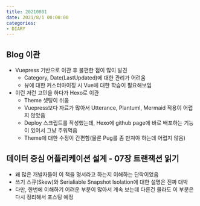```yaml
---
title: 20210801
date: 2021/8/1 00:00:00
categories:
- DIARY
---
```


## Blog 이관
- Vuepress 기반으로 이관 후 불편한 점이 많이 발견
  - Category, Date(LastUpdated)에 대한 관리가 어려움
  - 뷰에 대한 커스터마이징 시 Vue에 대한 학습이 필요해보임
- 이런 저런 고민을 하다가 Hexo로 이관
  - Theme 셋팅이 쉬움
  - Vuepress보다 자료가 많아서 Utterance, Plantuml, Mermaid 적용이 어렵지 않았음
  - Deploy 스크립트를 작성했는데, Hexo에 github page에 바로 배포하는 기능이 있어서 그냥 주워먹음
  - Theme에 대한 수정이 간편함(물론 Pug를 좀 만져야 하는데 어렵지 않음)

## 데이터 중심 어플리케이션 설계 - 07장 트랜잭션 읽기
- 왜 많은 개발자들이 이 책을 명서라고 하는지 이해하는 단락이었음
- 쓰기 스큐(Skew)와 Serialiable Snapshot Isolation에 대한 설명은 진짜 대박
- 다만, 한번에 이해하기 어려운 부분이 많아서 계속 보는데 다른건 몰라도 이 부분은 다시 정리해서 포스팅 예정

